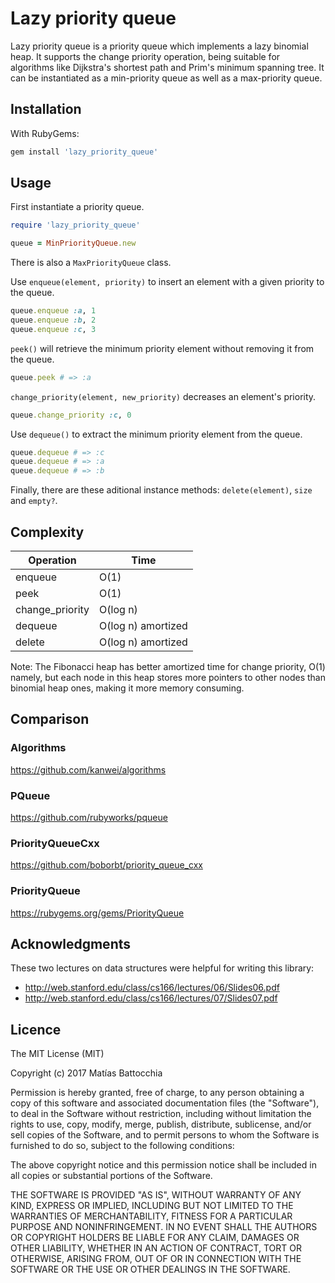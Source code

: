 # Lazy priority queue

Lazy priority queue is a priority queue which implements a lazy binomial heap.
It supports the change priority operation, being suitable for algorithms like Dijkstra's shortest path and Prim's minimum spanning tree.
It can be instantiated as a min-priority queue as well as a max-priority queue.

## Installation

With RubyGems:

```ruby
gem install 'lazy_priority_queue'
```

## Usage

First instantiate a priority queue.

```ruby
require 'lazy_priority_queue'

queue = MinPriorityQueue.new
```

There is also a `MaxPriorityQueue` class.

Use `enqueue(element, priority)` to insert an element with a given priority to the queue.

```ruby
queue.enqueue :a, 1
queue.enqueue :b, 2
queue.enqueue :c, 3
```

`peek()` will retrieve the minimum priority element without removing it from the queue.

```ruby
queue.peek # => :a
```

`change_priority(element, new_priority)` decreases an element's priority.

```ruby
queue.change_priority :c, 0
```

Use `dequeue()` to extract the minimum priority element from the queue.

```ruby
queue.dequeue # => :c
queue.dequeue # => :a
queue.dequeue # => :b
```

Finally, there are these aditional instance methods: `delete(element)`, `size` and `empty?`.

## Complexity

Operation | Time
--------- | ----
enqueue | O(1)
peek | O(1)
change_priority | O(log n)
dequeue | O(log n) amortized
delete | O(log n) amortized

Note: The Fibonacci heap has better amortized time for change priority, O(1) namely, but each node in this heap stores more pointers to other nodes than binomial heap ones, making it more memory consuming.

## Comparison

### Algorithms
https://github.com/kanwei/algorithms

### PQueue
https://github.com/rubyworks/pqueue

### PriorityQueueCxx
https://github.com/boborbt/priority_queue_cxx

### PriorityQueue
https://rubygems.org/gems/PriorityQueue


## Acknowledgments

These two lectures on data structures were helpful for writing this library:
* http://web.stanford.edu/class/cs166/lectures/06/Slides06.pdf
* http://web.stanford.edu/class/cs166/lectures/07/Slides07.pdf

## Licence

The MIT License (MIT)

Copyright (c) 2017 Matías Battocchia

Permission is hereby granted, free of charge, to any person obtaining a copy
of this software and associated documentation files (the "Software"), to deal
in the Software without restriction, including without limitation the rights
to use, copy, modify, merge, publish, distribute, sublicense, and/or sell
copies of the Software, and to permit persons to whom the Software is
furnished to do so, subject to the following conditions:

The above copyright notice and this permission notice shall be included in all
copies or substantial portions of the Software.

THE SOFTWARE IS PROVIDED "AS IS", WITHOUT WARRANTY OF ANY KIND, EXPRESS OR
IMPLIED, INCLUDING BUT NOT LIMITED TO THE WARRANTIES OF MERCHANTABILITY,
FITNESS FOR A PARTICULAR PURPOSE AND NONINFRINGEMENT. IN NO EVENT SHALL THE
AUTHORS OR COPYRIGHT HOLDERS BE LIABLE FOR ANY CLAIM, DAMAGES OR OTHER
LIABILITY, WHETHER IN AN ACTION OF CONTRACT, TORT OR OTHERWISE, ARISING FROM,
OUT OF OR IN CONNECTION WITH THE SOFTWARE OR THE USE OR OTHER DEALINGS IN THE
SOFTWARE.
